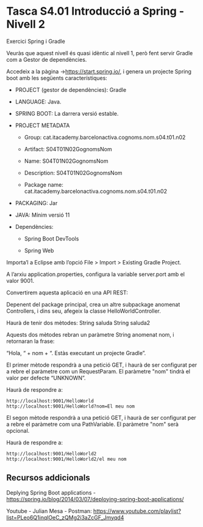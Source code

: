 # Tasca S4.01 Introducció a Spring - Nivell 2

Exercici Spring i Gradle

Veuràs que aquest nivell és quasi idèntic al nivell 1, però fent servir Gradle com a Gestor de dependències.

Accedeix a la pàgina ->https://start.spring.io/, i genera un projecte Spring boot amb les següents característiques:

- PROJECT (gestor de dependències): Gradle

- LANGUAGE: Java.

- SPRING BOOT: La darrera versió estable.

- PROJECT METADATA

  - Group: cat.itacademy.barcelonactiva.cognoms.nom.s04.t01.n02

  - Artifact: S04T01N02GognomsNom

  - Name: S04T01N02GognomsNom

  - Description: S04T01N02GognomsNom

  - Package name: cat.itacademy.barcelonactiva.cognoms.nom.s04.t01.n02

- PACKAGING: Jar

- JAVA: Mínim versió 11 

- Dependències:

  - Spring Boot DevTools

  - Spring Web


Importa’l a Eclipse amb l’opció File > Import > Existing Gradle Project.

A l’arxiu application.properties, configura la variable server.port amb el valor 9001.

Convertirem aquesta aplicació en una API REST:

Depenent del package principal, crea un altre subpackage anomenat Controllers, i dins seu, afegeix la classe HelloWorldController.

Haurà de tenir dos mètodes:
    String saluda
    String saluda2

Aquests dos mètodes rebran un paràmetre String anomenat nom, i retornaran la frase:

“Hola, “ + nom + “. Estàs executant un projecte Gradle”.


El primer mètode respondrà a una petició GET, i haurà de ser configurat per a rebre el paràmetre com un RequestParam. El paràmetre "nom" tindrà el valor per defecte “UNKNOWN”.

Haurà de respondre a:

    http://localhost:9001/HelloWorld
    http://localhost:9001/HelloWorld?nom=El meu nom

El segon mètode respondrà a una petició GET, i haurà de ser configurat per a rebre el paràmetre com una PathVariable. El paràmetre "nom" serà opcional.

Haurà de respondre a:

    http://localhost:9001/HelloWorld2
    http://localhost:9001/HelloWorld2/el meu nom

## Recursos addicionals
Deplying Spring Boot applications - https://spring.io/blog/2014/03/07/deploying-spring-boot-applications/

Youtube - Julian Mesa - Postman: https://www.youtube.com/playlist?list=PLeo6Q1inqlOeC_zQMg2i3aZcGF_Jmyqd4
